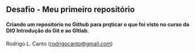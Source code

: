 ## Desafio - Meu primeiro repositório
#### Criando um repositorio no Github para prqticar o que foi visto no curso da DIO Introdução do Git e ao GItlab.

Rodrigo L. Canto (rodrigocanto@gmail.com)

